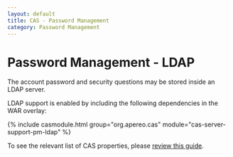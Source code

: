 ```yaml
---
layout: default
title: CAS - Password Management
category: Password Management
---
```


# Password Management - LDAP

The account password and security questions may be stored inside an LDAP server.

LDAP support is enabled by including the following dependencies in the WAR overlay:

{% include casmodule.html group="org.apereo.cas" module="cas-server-support-pm-ldap" %}

To see the relevant list of CAS properties, please [review this guide](../configuration/Configuration-Properties.html#ldap-password-management).
